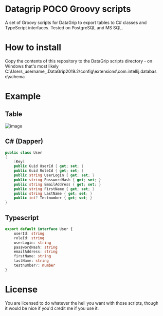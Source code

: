 # Datagrip POCO Groovy scripts
A set of Groovy scripts for DataGrip to export tables to C# classes and TypeScript interfaces. Tested on PostgreSQL and MS SQL.

# How to install
Copy the contents of this repository to the DataGrip scripts directory - on Windows that's most likely C:\Users\_username_\.DataGrip2019.2\config\extensions\com.intellij.database\schema

# Example

## Table

![image](https://user-images.githubusercontent.com/4477538/81435312-ef429a80-9167-11ea-9d94-732ef471827e.png)

## C# (Dapper)

```c#
public class User
{
    [Key]
    public Guid UserId { get; set; }
    public Guid RoleId { get; set; }
    public string UserLogin { get; set; }
    public string PasswordHash { get; set; }
    public string EmailAddress { get; set; }
    public string FirstName { get; set; }
    public string LastName { get; set; }
    public int? Testnumber { get; set; }
}
```

## Typescript

```typescript
export default interface User {
    userId: string
    roleId: string
    userLogin: string
    passwordHash: string
    emailAddress: string
    firstName: string
    lastName: string
    testnumber?: number
}
```

# License
You are licensed to do whatever the hell you want with those scripts, though it would be nice if you'd credit me if you use it.
